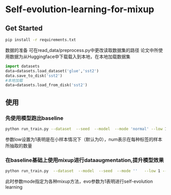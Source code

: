 # Self-evolution-learning-for-mixup
## Get Started
```bash
pip install -r requirements.txt
```
数据的准备
可在read_data/preprocess.py中更改读取数据集的路径
论文中所使用数据为从Huggingface中下载载入到本地，在本地加载数据集
```python
import datasets
data=datasets.load_dataset('glue','sst2')
data.save_to_disk('sst2')
#本地加载
data=datasets.load_from_disk('sst2')

```
## 使用
### 先使用模型跑出baseline
```bash
python run_train.py --dataset  --seed  --model  --mode 'normal' --low 1 --num 10
```
参数low设置为1表明是在小样本情况下（默认为0），num表示在每种标签的样本所抽取的数量
### 在baseline基础上使用mixup进行dataaugmentation,提升模型效果
```bash
python run_train.py  --dataset  --model  --seed  --mode ''   --low 1 --num 10 --evo 1
```
此时参数mode指定为各种mixup方法，evo参数为1表明进行self-evolution learning

  

